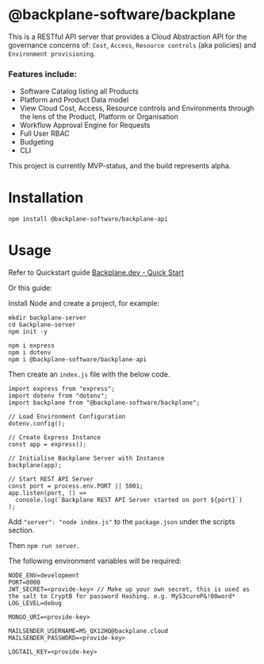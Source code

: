 # @backplane-software/backplane

This is a RESTful API server that provides a Cloud Abstraction API for the governance concerns of: `Cost`, `Access`, `Resource controls` (aka policies) and `Environment provisioning`.

### Features include:

- Software Catalog listing all Products
- Platform and Product Data model
- View Cloud Cost, Access, Resource controls and Environments through the lens of the Product, Platform or Organisation
- Workflow Approval Engine for Requests
- Full User RBAC
- Budgeting
- CLI

This project is currently MVP-status, and the build represents alpha.

# Installation

`npm install @backplane-software/backplane-api`

# Usage

Refer to Quickstart guide [Backplane.dev - Quick Start](https://backplane.dev/docs/quick-start)

Or this guide:

Install Node and create a project, for example:

```
mkdir backplane-server
cd backplane-server
npm init -y

npm i express
npm i dotenv
npm i @backplane-software/backplane-api
```

Then create an `index.js` file with the below code.

```
import express from "express";
import dotenv from "dotenv";
import backplane from "@backplane-software/backplane";

// Load Environment Configuration
dotenv.config();

// Create Express Instance
const app = express();

// Initialise Backplane Server with Instance
backplane(app);

// Start REST API Server
const port = process.env.PORT || 5001;
app.listen(port, () =>
  console.log(`Backplane REST API Server started on port ${port}`)
);
```

Add `"server": "node index.js"` to the `package.json` under the scripts section.

Then `npm run server`.

The following environment variables will be required:

```
NODE_ENV=development
PORT=8000
JWT_SECRET=<provide-key> // Make up your own secret, this is used as the salt to CryptB for password Hashing. e.g. MyS3cureP&!00word*
LOG_LEVEL=debug

MONGO_URI=<provide-key>

MAILSENDER_USERNAME=MS_QX12HQ@backplane.cloud
MAILSENDER_PASSWORD=<provide-key>

LOGTAIL_KEY=<provide-key>
```
